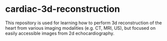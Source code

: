 # cardiac-3d-reconstruction
This repository is used for learning how to perform 3d reconstruction of the heart from various imaging modalities (e.g. CT, MRI, US), but focused on easily accessible images from 2d echocardiography. 
